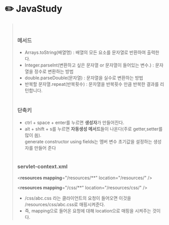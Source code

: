 # :pencil2: JavaStudy
>
> <br> 
>
> ### **메서드**
> - Arrays.toString(배열명) : 배열의 모든 요소를 문자열로 반환하여 출력한다. <br>
> - Integer.parseInt(변환하고 싶은 문자열 or 문자열이 들어있는 변수.) : 문자열을 정수로 변환하는 방법 <br>
> - double.parseDouble(문자열) : 문자열을 실수로 변환하는 방법 <br>
> - 반복할 문자열.repeat(반복횟수) : 문자열을 반복횟수 만큼 반복한 결과를 리턴합니다. <br> <br>
> 
> ### **단축키**
>
> - ctrl + space + enter를 누르면 **생성자**가 만들어진다. <br>
> - alt + shift + s를 누르면 **자동생성 메서드**들이 나온다(주로 getter,setter를 많이 씀).  <br>
> generate constructor using fields는 멤버 변수 초기값을 설정하는 생성자를 만들어 준다 <br> <br>
> 
> ### servlet-context.xml
>
> <**resources mapping**="/resources/**" location="/resources/" /> <br>
>
> <**resources mapping**="/css/**" location="/resources/css/" /> <br>
>
> - /css/abc.css 라는 클라이언트의 요청이 들어오면 이것을 /resources/css/abc.css로 매핑시켜준다. <br>
> - 즉, mapping으로 들어온 요청에 대해 location으로 매핑을 시켜주는 것이다. <br>
